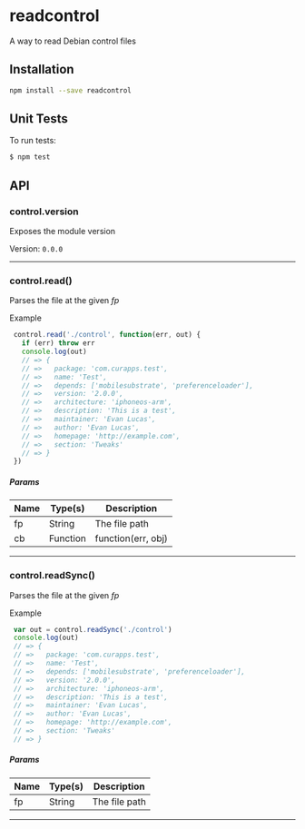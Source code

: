 # readcontrol

A way to read Debian control files

## Installation
```sh
npm install --save readcontrol
```

## Unit Tests

To run tests:

```bash
$ npm test
```

## API

### control.version

  Exposes the module version
  
  Version:  `0.0.0`

***

### control.read()

  Parses the file at the given _fp_
  
  Example
  
```javascript
 control.read('./control', function(err, out) {
   if (err) throw err
   console.log(out)
   // => {
   // =>   package: 'com.curapps.test',
   // =>   name: 'Test',
   // =>   depends: ['mobilesubstrate', 'preferenceloader'],
   // =>   version: '2.0.0',
   // =>   architecture: 'iphoneos-arm',
   // =>   description: 'This is a test',
   // =>   maintainer: 'Evan Lucas',
   // =>   author: 'Evan Lucas',
   // =>   homepage: 'http://example.com',
   // =>   section: 'Tweaks'
   // => }
 })
```

##### Params
| Name | Type(s) | Description |
| ---- | ------- | ----------- |
| fp | String | The file path |
| cb | Function | function(err, obj) |


***

### control.readSync()

  Parses the file at the given _fp_
  
  Example
  
```javascript
 var out = control.readSync('./control')
 console.log(out)
 // => {
 // =>   package: 'com.curapps.test',
 // =>   name: 'Test',
 // =>   depends: ['mobilesubstrate', 'preferenceloader'],
 // =>   version: '2.0.0',
 // =>   architecture: 'iphoneos-arm',
 // =>   description: 'This is a test',
 // =>   maintainer: 'Evan Lucas',
 // =>   author: 'Evan Lucas',
 // =>   homepage: 'http://example.com',
 // =>   section: 'Tweaks'
 // => }
```

##### Params
| Name | Type(s) | Description |
| ---- | ------- | ----------- |
| fp | String | The file path |


***
